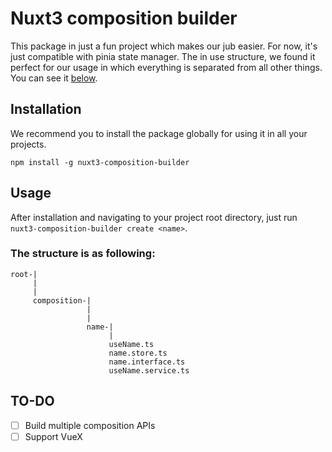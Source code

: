 # Nuxt3 composition builder


This package in just a fun project which makes our jub easier. For now, it's just compatible with 
pinia state manager. The in use structure, we found it perfect for our usage in which everything 
is separated from all other things. 
You can see it [below](#The-structure-is-as-following).

## Installation 
We recommend you to install the package globally for using it in all your projects.

```
npm install -g nuxt3-composition-builder
```


## Usage
After installation and navigating to your project root directory, just run `nuxt3-composition-builder create <name>`.

### The structure is as following:
```
root-|
     |
     |
     composition-|
                 |
                 |
                 name-|
                      |
                      useName.ts
                      name.store.ts
                      name.interface.ts
                      useName.service.ts
```

## TO-DO

- [ ] Build multiple composition APIs
- [ ] Support VueX
